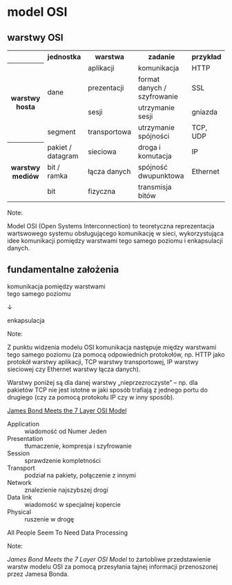 # model OSI


## warstwy OSI

<table>
  <tr>
    <th style='border: none'></th>
    <th>jednostka</th>
    <th>warstwa</th>
    <th>zadanie</th>
    <th>przykład</th>
  </tr>
  <tr>
    <th rowspan="4">warstwy hosta</th>
    <td rowspan="3">dane</td>
    <td>aplikacji</td>
    <td>komunikacja</td>
    <td>HTTP</td>
  </tr>
  <tr>
    <td>prezentacji</td>
    <td>format danych / szyfrowanie</td>
    <td>SSL</td>
  </tr>
  <tr>
    <td>sesji</td>
    <td>utrzymanie sesji</td>
    <td>gniazda</td>
  </tr>
  <tr>
    <td>segment</td>
    <td>transportowa</td>
    <td>utrzymanie spójności</td>
    <td>TCP, UDP</td>
  </tr>
  <tr>
    <th rowspan="3">warstwy mediów</th>
    <td>pakiet / datagram</td>
    <td>sieciowa</td>
    <td>droga i komutacja</td>
    <td>IP</td>
  </tr>
  <tr>
    <td>bit / ramka</td>
    <td>łącza danych</td>
    <td>spójność dwupunktowa</td>
    <td>Ethernet</td>
  </tr>
  <tr>
    <td>bit</td>
    <td>fizyczna</td>
    <td>transmisja bitów</td>
    <td></td>
  </tr>
</table>

Note:

Model OSI (Open Systems Interconnection) to teoretyczna
reprezentacja wartswowego systemu obsługującego komunikację
w sieci, wykorzystująca idee komunikacji pomiędzy
warstwami tego samego poziomu i enkapsulacji danych.


## fundamentalne założenia

komunikacja pomiędzy warstwami<br />tego samego poziomu

↓

enkapsulacja

Note:

Z punktu widzenia modelu OSI komunikacja następuje między warstwami
tego samego poziomu (za pomocą odpowiednich protokołów, np.
HTTP jako protokół warstwy aplikacji, TCP warstwy transportowej,
IP warstwy sieciowej czy Ethernet warstwy łącza danych).

Warstwy poniżej są dla danej warstwy „nieprzezroczyste” – np. dla
pakietów TCP nie jest istotne w jaki sposób trafiają z jednego
portu do drugiego (czy za pomocą protokołu IP czy w inny sposób).


[James Bond Meets the 7 Layer OSI Model](http://www.lewistech.com/rlewis/Resources/jamesX.aspx)

<dl>
  <dt>Application</dt>
  <dd>wiadomość od Numer Jeden</dd>
  <dt>Presentation</dt>
  <dd>tłumaczenie, kompresja i szyfrowanie</dd>
  <dt>Session</dt>
  <dd>sprawdzenie kompletności</dd>
  <dt>Transport</dt>
  <dd>podział na pakiety, połączenie z innymi</dd>
  <dt>Network</dt>
  <dd>znalezienie najszybszej drogi</dd>
  <dt>Data link</dt>
  <dd>wiadomość w specjalnej kopercie</dd>
  <dt>Physical</dt>
  <dd>ruszenie w drogę</dd>
</dl>

All People Seem To Need Data Processing

Note:

_James Bond Meets the 7 Layer OSI Model_ to żartobliwe przedstawienie warstw modelu OSI za pomocą przesyłania tajnej informacji przenoszonej przez Jamesa Bonda.
